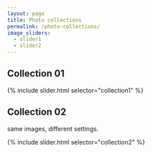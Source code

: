 ```yaml
---
layout: page
title: Photo collections
permalink: /photo-collections/
image_sliders:
  - slider1
  - slider2
---
```


## Collection 01

{% include slider.html selector="collection1" %}

## Collection 02

same images, different settings.

{% include slider.html selector="collection2" %}
